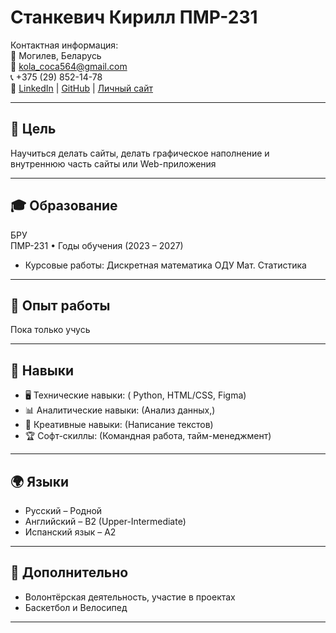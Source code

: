 # Станкевич Кирилл ПМР-231

Контактная информация:  
📍 Могилев, Беларусь  
📧 kola_coca564@gmail.com  
📞 +375 (29) 852-14-78  
🔗 [LinkedIn](https://www.linkedin.com/in/username) | [GitHub](https://github.com/username) | [Личный сайт](https://yourwebsite.com)

---

## 🎯 Цель

Научиться делать сайты, делать графическое наполнение и внутреннюю часть сайты или Web-приложения

---

## 🎓 Образование

БРУ  
ПМР-231 • Годы обучения (2023 – 2027)

- Курсовые работы:
    Дискретная математика
    ОДУ
    Мат. Статистика 

---

## 💼 Опыт работы
Пока только учусь


---

## 🔧 Навыки

- 🖥️ Технические навыки: ( Python, HTML/CSS, Figma)
- 📊 Аналитические навыки: (Анализ данных,)
- 🎨 Креативные навыки: (Написание текстов)
- 🏆 Софт-скиллы: (Командная работа, тайм-менеджмент)

---


## 🌍 Языки

- Русский – Родной
- Английский – B2 (Upper-Intermediate)
- Испанский язык – А2

---

## 📌 Дополнительно

- Волонтёрская деятельность, участие в проектах
- Баскетбол и Велосипед

---
